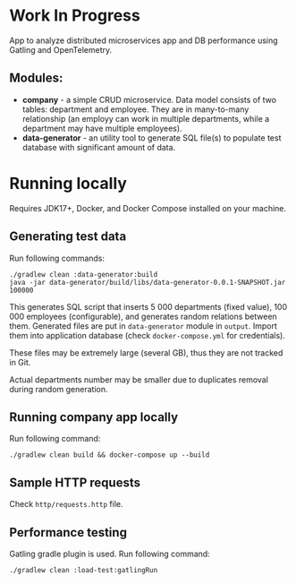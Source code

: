# Work In Progress
App to analyze distributed microservices app and DB performance using Gatling and OpenTelemetry.
## Modules:
* **company** - a simple CRUD microservice. Data model consists of two tables: department and employee. They are in many-to-many relationship (an employy can work in multiple departments, while a department may have multiple employees).
* **data-generator** - an utility tool to generate SQL file(s) to populate test database with significant amount of data.
# Running locally
Requires JDK17+, Docker, and Docker Compose installed on your machine.
## Generating test data
Run following commands:
```shell
./gradlew clean :data-generator:build
java -jar data-generator/build/libs/data-generator-0.0.1-SNAPSHOT.jar 100000
```
This generates SQL script that inserts 5 000 departments (fixed value), 100 000 employees (configurable), and generates random relations between them. Generated files are put in `data-generator` module in `output`. Import them into application database (check `docker-compose.yml` for credentials).

These files may be extremely large (several GB), thus they are not tracked in Git.

Actual departments number may be smaller due to duplicates removal during random generation.

## Running company app locally
Run following command:
```shell
./gradlew clean build && docker-compose up --build
```

## Sample HTTP requests
Check `http/requests.http` file.

## Performance testing
Gatling gradle plugin is used. Run following command:
```shell
./gradlew clean :load-test:gatlingRun
```
